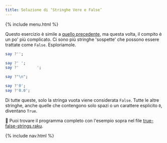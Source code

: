 ```yaml
---
title: Soluzione di ‘Stringhe Vere e False’
---
```


{% include menu.html %}

Questo esercizio è simile a [quello precedente](../../true-false-numbers), ma questa volta, il compito è un po' più complicato. Ci sono più stringhe 'sospette' che possono essere trattate come `False`. Esploriamole.

```raku
say ?'';

say ?' ';
say ?'        ';

say ?"\n";

say ?'0';
say ?'0.0';
```

Di tutte queste, solo la stringa vuota viene considerata `False`. Tutte le altre stringhe, anche quelle che contengono solo spazi o un carattere esplicito `0`, diventano `True`.

🦋 Puoi trovare il programma completo con l'esempio sopra nel file [true-false-strings.raku](https://github.com/ash/raku-course/blob/master/exercises/coercion/true-false-strings.raku).

{% include nav.html %}